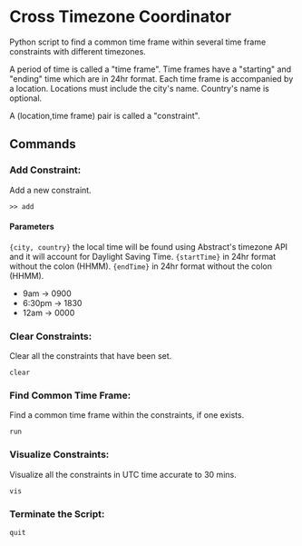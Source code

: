 # Cross Timezone Coordinator
Python script to find a common time frame within several time frame constraints with different timezones.

A period of time is called a "time frame".
Time frames have a "starting" and "ending" time which are in 24hr format.
Each time frame is accompanied by a location.
Locations must include the city's name. Country's name is optional.

A (location,time frame) pair is called a "constraint".

## Commands

### Add Constraint:
Add a new constraint.

`>> add`

#### Parameters

`{city, country}` the local time will be found using Abstract's timezone API and it will account for Daylight Saving Time.
`{startTime}` in 24hr format without the colon (HHMM).
`{endTime}` in 24hr format without the colon (HHMM).

- 9am     \-\> 0900
- 6:30pm  \-\> 1830
- 12am    \-\> 0000  

### Clear Constraints:
Clear all the constraints that have been set.

`clear`

### Find Common Time Frame:
Find a common time frame within the constraints, if one exists.

`run` 

### Visualize Constraints:
Visualize all the constraints in UTC time accurate to 30 mins.

`vis`

### Terminate the Script:

`quit`

